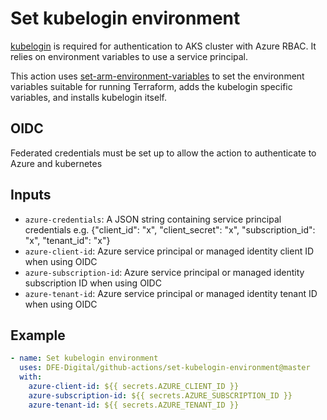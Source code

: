 # Set kubelogin environment

[kubelogin](https://azure.github.io/kubelogin/) is required for authentication to AKS cluster with Azure RBAC. It relies on environment variables to use a service principal.

This action uses [set-arm-environment-variables](../set-arm-environment-variables/README.md) to set the environment variables suitable for running Terraform, adds the kubelogin specific variables, and installs kubelogin itself.

## OIDC
Federated credentials must be set up to allow the action to authenticate to Azure and kubernetes

## Inputs

- `azure-credentials`: A JSON string containing service principal credentials e.g. {"client_id": "x", "client_secret": "x", "subscription_id": "x", "tenant_id": "x"}
- `azure-client-id`: Azure service principal or managed identity client ID when using OIDC
- `azure-subscription-id`: Azure service principal or managed identity subscription ID when using OIDC
- `azure-tenant-id`: Azure service principal or managed identity tenant ID when using OIDC

## Example

```yaml
- name: Set kubelogin environment
  uses: DFE-Digital/github-actions/set-kubelogin-environment@master
  with:
    azure-client-id: ${{ secrets.AZURE_CLIENT_ID }}
    azure-subscription-id: ${{ secrets.AZURE_SUBSCRIPTION_ID }}
    azure-tenant-id: ${{ secrets.AZURE_TENANT_ID }}
```
